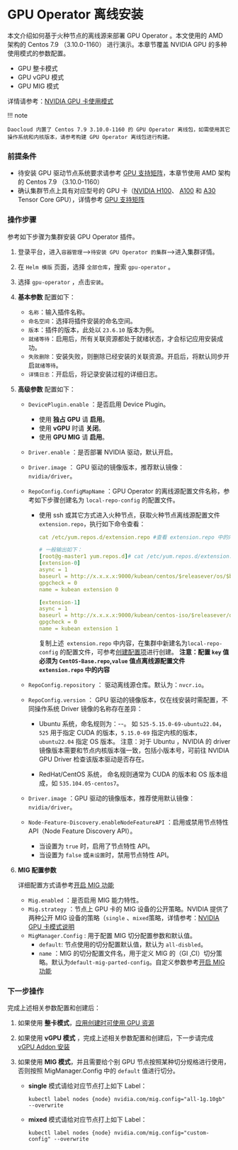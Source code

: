 # GPU Operator 离线安装

本文介绍如何基于火种节点的离线源来部署 GPU Operator 。本文使用的 AMD 架构的 Centos 7.9 （3.10.0-1160） 进行演示。本章节覆盖 NVIDIA GPU 的多种使用模式的参数配置。

- GPU 整卡模式
- GPU vGPU 模式
- GPU MIG 模式

详情请参考：[NVIDIA GPU 卡使用模式](overvie_nvidia_gpu.md)

!!! note

    Daocloud 内置了 Centos 7.9 3.10.0-1160 的 GPU Operator 离线包，如需使用其它操作系统和内核版本，请参考构建 GPU Operator 离线包进行构建。

### 前提条件

- 待安装 GPU 驱动节点系统要求请参考 [GPU 支持矩阵](../gpu_matrix.md)，本章节使用  AMD 架构的 Centos 7.9 （3.10.0-1160）
- 确认集群节点上具有对应型号的 GPU 卡（[NVIDIA H100](https://www.nvidia.com/en-us/data-center/h100/)、 [A100](https://www.nvidia.com/en-us/data-center/a100/) 和 [A30](https://www.nvidia.com/en-us/data-center/products/a30-gpu/) Tensor Core GPU），详情参考 [GPU 支持矩阵](../gpu_matrix.md)

### 操作步骤

参考如下步骤为集群安装 GPU Operator 插件。

1. 登录平台，进入`容器管理`-->`待安装 GPU Operator 的集群`-->进入集群详情。

2. 在 `Helm 模版` 页面，选择 `全部仓库`，搜索 `gpu-operator` 。

3. 选择 `gpu-operator` ，点击`安装`。

4. **基本参数** 配置如下：

    - `名称`：输入插件名称。
    - `命名空间`：选择将插件安装的命名空间。
    - `版本`：插件的版本，此处以 `23.6.10` 版本为例。
    - `就绪等待`：启用后，所有关联资源都处于就绪状态，才会标记应用安装成功。
    - `失败删除`：安装失败，则删除已经安装的关联资源。开启后，将默认同步开启`就绪等待`。
    - `详情日志`：开启后，将记录安装过程的详细日志。

5. **高级参数** 配置如下：

    - `DevicePlugin.enable` ：是否启用 Device Plugin。

        - 使用 **独占 GPU** 请 **启用**。
        - 使用  **vGPU** 时请 **关闭**。
        - 使用 **GPU MIG** 请 **启用**。

    - `Driver.enable` ：是否部署 NVIDIA 驱动，默认开启。

    - `Driver.image` ： GPU 驱动的镜像版本，推荐默认镜像：`nvidia/driver`。

    - `RepoConfig.ConfigMapName` ：GPU Operator 的离线源配置文件名称，参考如下步骤创建名为 `local-repo-config` 的配置文件。

        - 使用 ssh 或其它方式进入火种节点，获取火种节点离线源配置文件 `extension.repo`，执行如下命令查看：

            ```yaml
            cat /etc/yum.repos.d/extension.repo #查看 extension.repo 中的内容。
            
            # 一般输出如下：
            [root@g-master1 yum.repos.d]# cat /etc/yum.repos.d/extension.repo
            [extension-0]
            async = 1
            baseurl = http://x.x.x.x:9000/kubean/centos/$releasever/os/$basearch
            gpgcheck = 0
            name = kubean extension 0
            
            [extension-1]
            async = 1
            baseurl = http://x.x.x.x:9000/kubean/centos-iso/$releasever/os/$basearch
            gpgcheck = 0
            name = kubean extension 1
            ```
            
            复制上述` extension.repo` 中内容，在集群中新建名为`local-repo-config` 的配置文件，可参考[创建配置项](../../configmaps-secrets/create-configmap.md)进行创建。
            **注意：配置 `key` 值必须为 `CentOS-Base.repo`,`value` 值点离线源配置文件 `extension.repo` 中的内容**

    - `RepoConfig.repository` ：  驱动离线源仓库。默认为：`nvcr.io`。

    - `RepoConfig.version` ： GPU 驱动的镜像版本，仅在线安装时需配置，不同操作系统 Driver 镜像的名称存在差异：

         - Ubuntu 系统，命名规则为：<driver-branch>-<linux-kernel-version>-<os-tag>。
           如 `525-5.15.0-69-ubuntu22.04`，`525` 用于指定 CUDA 的版本，`5.15.0-69` 指定内核的版本，`ubuntu22.04` 指定 OS 版本。
           注意：对于 Ubuntu ，NVIDIA 的 driver 镜像版本需要和节点内核版本强一致，包括小版本号，可前往  NVIDIA GPU Driver 检查该版本驱动是否存在。

         - RedHat/CentOS 系统， 命名规则通常为 CUDA 的版本和 OS 版本组成，如 `535.104.05-centos7`。

    - `Driver.image` ：GPU 驱动的镜像版本，推荐使用默认镜像：`nvidia/driver`。

    - `Node-Feature-Discovery.enableNodeFeatureAPI` ：启用或禁用节点特性 API（Node Feature Discovery API）。

         - 当设置为 `true` 时，启用了节点特性 API。
         - 当设置为 `false` 或`未设置`时，禁用节点特性 API。

6.  **MIG 配置参数**

    详细配置方式请参考[开启 MIG 功能](../create_mig.md)

    - `Mig.enabled` ：是否启用 MIG 能力特性。
    - `Mig.strategy` ：节点上 GPU 卡的 MIG 设备的公开策略。NVIDIA 提供了两种公开 MIG 设备的策略（`single` 、`mixed`策略，详情参考：[NVIDIA GPU 卡模式说明](overvie_nvidia_gpu.md)
    - `MigManager.Config` : 用于配置 MIG 切分配置参数和默认值。
        - `default`: 节点使用的切分配置默认值，默认为 `all-disbled`。
        - `name` ：MIG 的切分配置文件名，用于定义 MIG 的（GI ,CI）切分策略。默认为`default-mig-parted-config`。自定义参数参考[开启 MIG 功能](../create_mig.md)


### 下一步操作

完成上述相关参数配置和创建后：

1. 如果使用 **整卡模式**，[应用创建时可使用 GPU 资源](full_gpu_userguide.md)

2. 如果使用 **vGPU 模式** ，完成上述相关参数配置和创建后，下一步请完成 [vGPU Addon 安装](vgpu/vgpu_addon.md)

3. 如果使用 **MIG 模式**，并且需要给个别 GPU 节点按照某种切分规格进行使用，否则按照 MigManager.Config 中的 `default` 值进行切分。

   - **single** 模式请给对应节点打上如下 Label：

      ```
      kubectl label nodes {node} nvidia.com/mig.config="all-1g.10gb" --overwrite
      ```

   - **mixed** 模式请给对应节点打上如下 Label：

      ```
      kubectl label nodes {node} nvidia.com/mig.config="custom-config" --overwrite
      ```

   
